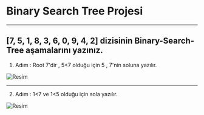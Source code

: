 # Binary Search Tree Projesi
---
[7, 5, 1, 8, 3, 6, 0, 9, 4, 2] dizisinin Binary-Search-Tree aşamalarını yazınız.
---
1. Adım  :  Root 7'dir , 5<7 olduğu için 5 , 7'nin soluna yazılır.

![Resim](https://github.com/edanoz/Patika.dev/blob/main/Binary%20Search%20Tree/1_Ad%C4%B1m.png)

---

2. Adım : 1<7 ve 1<5 olduğu için sola yazılır. 

![Resim](https://github.com/edanoz/Patika.dev/blob/main/Binary%20Search%20Tree/2_Ad%C4%B1m.png)

